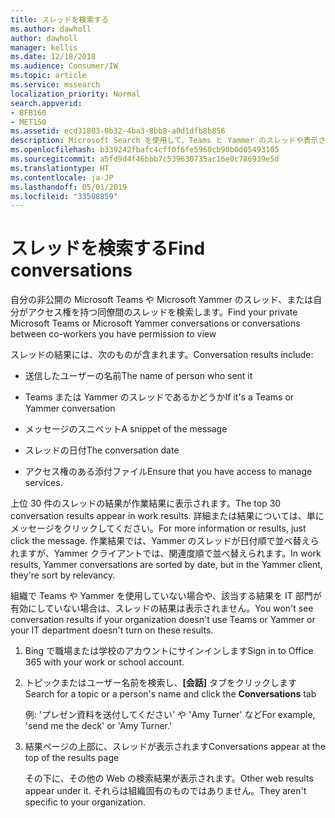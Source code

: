 ```yaml
---
title: スレッドを検索する
ms.author: dawholl
author: dawholl
manager: kellis
ms.date: 12/18/2018
ms.audience: Consumer/IW
ms.topic: article
ms.service: mssearch
localization_priority: Normal
search.appverid:
- BFB160
- MET150
ms.assetid: ecd31803-0b32-4ba3-8bb8-a0d1dfb8b856
description: Microsoft Search を使用して、Teams と Yammer のスレッドや表示される詳細情報を検索します
ms.openlocfilehash: b339242fbafc4cff0f6fe5960cb90b0d05493105
ms.sourcegitcommit: a5fd9d4f46bbb7c539630735ac16e0c786939e5d
ms.translationtype: HT
ms.contentlocale: ja-JP
ms.lasthandoff: 05/01/2019
ms.locfileid: "33508859"
---
```

# <a name="find-conversations"></a><span data-ttu-id="f140b-103">スレッドを検索する</span><span class="sxs-lookup"><span data-stu-id="f140b-103">Find conversations</span></span>

<span data-ttu-id="f140b-104">自分の非公開の Microsoft Teams や Microsoft Yammer のスレッド、または自分がアクセス権を持つ同僚間のスレッドを検索します。</span><span class="sxs-lookup"><span data-stu-id="f140b-104">Find your private Microsoft Teams or Microsoft Yammer conversations or conversations between co-workers you have permission to view</span></span>
  
<span data-ttu-id="f140b-105">スレッドの結果には、次のものが含まれます。</span><span class="sxs-lookup"><span data-stu-id="f140b-105">Conversation results include:</span></span>
  
- <span data-ttu-id="f140b-106">送信したユーザーの名前</span><span class="sxs-lookup"><span data-stu-id="f140b-106">The name of person who sent it</span></span>
    
- <span data-ttu-id="f140b-107">Teams または Yammer のスレッドであるかどうか</span><span class="sxs-lookup"><span data-stu-id="f140b-107">If it's a Teams or Yammer conversation</span></span>
    
- <span data-ttu-id="f140b-108">メッセージのスニペット</span><span class="sxs-lookup"><span data-stu-id="f140b-108">A snippet of the message</span></span>
    
- <span data-ttu-id="f140b-109">スレッドの日付</span><span class="sxs-lookup"><span data-stu-id="f140b-109">The conversation date</span></span>
    
- <span data-ttu-id="f140b-110">アクセス権のある添付ファイル</span><span class="sxs-lookup"><span data-stu-id="f140b-110">Ensure that you have access to manage services.</span></span>
    
<span data-ttu-id="f140b-111">上位 30 件のスレッドの結果が作業結果に表示されます。</span><span class="sxs-lookup"><span data-stu-id="f140b-111">The top 30 conversation results appear in work results.</span></span> <span data-ttu-id="f140b-112">詳細または結果については、単にメッセージをクリックしてください。</span><span class="sxs-lookup"><span data-stu-id="f140b-112">For more information or results, just click the message.</span></span> <span data-ttu-id="f140b-113">作業結果では、Yammer のスレッドが日付順で並べ替えられますが、Yammer クライアントでは、関連度順で並べ替えられます。</span><span class="sxs-lookup"><span data-stu-id="f140b-113">In work results, Yammer conversations are sorted by date, but in the Yammer client, they're sort by relevancy.</span></span>
  
<span data-ttu-id="f140b-114">組織で Teams や Yammer を使用していない場合や、該当する結果を IT 部門が有効にしていない場合は、スレッドの結果は表示されません。</span><span class="sxs-lookup"><span data-stu-id="f140b-114">You won't see conversation results if your organization doesn't use Teams or Yammer or your IT department doesn't turn on these results.</span></span>
  
1. <span data-ttu-id="f140b-115">Bing で職場または学校のアカウントにサインインします</span><span class="sxs-lookup"><span data-stu-id="f140b-115">Sign in to Office 365 with your work or school account.</span></span>
    
2. <span data-ttu-id="f140b-116">トピックまたはユーザー名前を検索し、**[会話]** タブをクリックします</span><span class="sxs-lookup"><span data-stu-id="f140b-116">Search for a topic or a person's name and click the **Conversations** tab</span></span> 
    
    <span data-ttu-id="f140b-117">例: 'プレゼン資料を送付してください' や 'Amy Turner' など</span><span class="sxs-lookup"><span data-stu-id="f140b-117">For example, 'send me the deck' or 'Amy Turner.'</span></span>
    
3. <span data-ttu-id="f140b-118">結果ページの上部に、スレッドが表示されます</span><span class="sxs-lookup"><span data-stu-id="f140b-118">Conversations appear at the top of the results page</span></span>
    
    <span data-ttu-id="f140b-119">その下に、その他の Web の検索結果が表示されます。</span><span class="sxs-lookup"><span data-stu-id="f140b-119">Other web results appear under it.</span></span> <span data-ttu-id="f140b-120">それらは組織固有のものではありません。</span><span class="sxs-lookup"><span data-stu-id="f140b-120">They aren't specific to your organization.</span></span>
    


